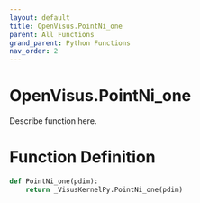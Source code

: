 ```yaml
---
layout: default
title: OpenVisus.PointNi_one
parent: All Functions
grand_parent: Python Functions
nav_order: 2
---
```


# OpenVisus.PointNi_one

Describe function here.

# Function Definition

```python
def PointNi_one(pdim):
    return _VisusKernelPy.PointNi_one(pdim)
```